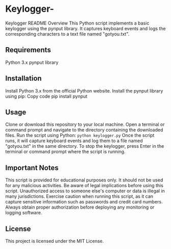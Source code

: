 # Keylogger-
Keylogger README
Overview
This Python script implements a basic keylogger using the pynput library. It captures keyboard events and logs the corresponding characters to a text file named "gotyou.txt".

## Requirements
Python 3.x
pynput library

## Installation
Install Python 3.x from the official Python website.
Install the pynput library using pip:
Copy code
pip install pynput

## Usage
Clone or download this repository to your local machine.
Open a terminal or command prompt and navigate to the directory containing the downloaded files.
Run the script using Python: ```python keylogger.py``` 
Once the script runs, it will capture keyboard events and log them to a file named "gotyou.txt" in the same directory.
To stop the keylogger, press Enter in the terminal or command prompt where the script is running.

## Important Notes
This script is provided for educational purposes only. It should not be used for any malicious activities.
Be aware of legal implications before using this script. Unauthorized access to someone else's computer or data is illegal in many jurisdictions.
Exercise caution when running this script, as it can capture sensitive information such as passwords and credit card numbers.
Always obtain proper authorization before deploying any monitoring or logging software.

## License
This project is licensed under the MIT License.
